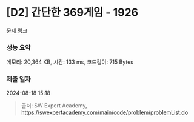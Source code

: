 # [D2] 간단한 369게임 - 1926 

[문제 링크](https://swexpertacademy.com/main/code/problem/problemDetail.do?contestProbId=AV5PTeo6AHUDFAUq) 

### 성능 요약

메모리: 20,364 KB, 시간: 133 ms, 코드길이: 715 Bytes

### 제출 일자

2024-08-18 15:18



> 출처: SW Expert Academy, https://swexpertacademy.com/main/code/problem/problemList.do